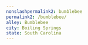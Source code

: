 ```yaml
---
﻿nonslashpermalink2: bumblebee
permalink2: /bumblebee/
alley: Bumblebee
city: Boiling Springs
state: South Carolina
---
```

